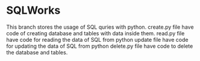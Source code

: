 # SQLWorks
This branch stores the usage of SQL quries with python.
create.py file have code of creating database and tables with data inside them.
read.py file have code for reading the data of SQL from python
update file have code for updating the data of SQL from python
delete.py file have code to delete the database and tables.
